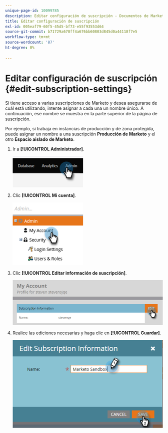 ```yaml
---
unique-page-id: 10099785
description: Editar configuración de suscripción - Documentos de Marketo - Documentación del producto
title: Editar configuración de suscripción
exl-id: 005eaf79-60f5-45d5-bf73-e55f93553d64
source-git-commit: b71729a678ff4a676bb60803d845d0a44118f7e5
workflow-type: tm+mt
source-wordcount: '87'
ht-degree: 0%

---
```


# Editar configuración de suscripción {#edit-subscription-settings}

Si tiene acceso a varias suscripciones de Marketo y desea asegurarse de cuál está utilizando, intente asignar a cada una un nombre único. A continuación, ese nombre se muestra en la parte superior de la página de suscripción.

Por ejemplo, si trabaja en instancias de producción y de zona protegida, puede asignar un nombre a una suscripción **Producción de Marketo** y el otro **Espacio aislado de Marketo**.

1. Ir a **[!UICONTROL Administrador]**.

   ![](assets/edit-subscription-settings-1.png)

1. Clic **[!UICONTROL Mi cuenta]**.

   ![](assets/edit-subscription-settings-2.png)

1. Clic **[!UICONTROL Editar información de suscripción]**.

   ![](assets/edit-subscription-settings-3.png)

1. Realice las ediciones necesarias y haga clic en **[!UICONTROL Guardar]**.

   ![](assets/edit-subscription-settings-4.png)
